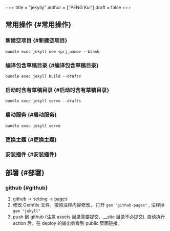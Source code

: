 +++
title = "jekylly"
author = ["PENG Kui"]
draft = false
+++

## 常用操作 {#常用操作}


### 新建空项目 {#新建空项目}

`bundle exec jekyll new <prj_name> --blank`


### 编译包含草稿目录 {#编译包含草稿目录}

`bundle exec jekyll build --drafts`


### 启动时含有草稿目录 {#启动时含有草稿目录}

`bundle exec jekyll serve --drafts`


### 启动服务 {#启动服务}

`bundle exec jekyll serve`


### 更换主题 {#更换主题}


### 安装插件 {#安装插件}


## 部署 {#部署}


### github {#github}

1.  github -&gt; setting -&gt; pages
2.  修改 Gemfile 文件，按照注释内容修改，
    打开 `gem "github-pages"` ,
    注释掉 `gem "jekyll"`
3.  push 到 github (注意 assets 目录需要提交，\__site 目录不必提交), 自动执行 action 后，在
    deploy 的输出会看到 public 页面链接。
